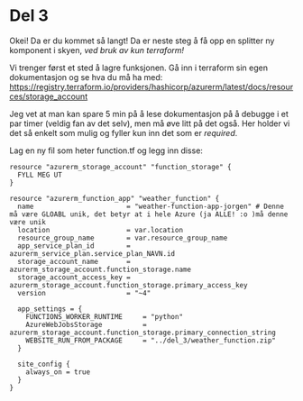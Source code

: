# Del 3

Okei! Da er du kommet så langt! Da er neste steg å få opp en splitter ny komponent i skyen, *ved bruk av kun terraform!*

Vi trenger først et sted å lagre funksjonen. Gå inn i terraform sin egen dokumentasjon og se hva du må ha med:
https://registry.terraform.io/providers/hashicorp/azurerm/latest/docs/resources/storage_account

Jeg vet at man kan spare 5 min på å lese dokumentasjon på å debugge i et par timer (veldig fan av det selv), men må øve litt på det også. Her holder vi det så enkelt som mulig og fyller kun inn det som er *required*.


Lag en ny fil som heter function.tf og legg inn disse:
```
resource "azurerm_storage_account" "function_storage" {
  FYLL MEG UT
}
```
```
resource "azurerm_function_app" "weather_function" {
  name                       = "weather-function-app-jorgen" # Denne må være GLOABL unik, det betyr at i hele Azure (ja ALLE! :o )må denne være unik
  location                   = var.location
  resource_group_name        = var.resource_group_name
  app_service_plan_id        = azurerm_service_plan.service_plan_NAVN.id
  storage_account_name       = azurerm_storage_account.function_storage.name
  storage_account_access_key = azurerm_storage_account.function_storage.primary_access_key
  version                    = "~4"

  app_settings = {
    FUNCTIONS_WORKER_RUNTIME     = "python"
    AzureWebJobsStorage          = azurerm_storage_account.function_storage.primary_connection_string
    WEBSITE_RUN_FROM_PACKAGE     = "../del_3/weather_function.zip"
  }

  site_config {
    always_on = true
  }
}
```

